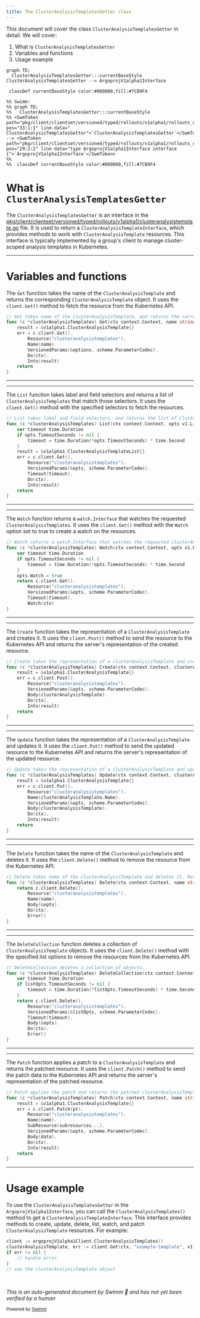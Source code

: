 ```yaml
---
title: The ClusterAnalysisTemplatesGetter class
---
```

This document will cover the class <SwmToken path="pkg/client/clientset/versioned/typed/rollouts/v1alpha1/rollouts_client.go" pos="33:1:1" line-data="	ClusterAnalysisTemplatesGetter">`ClusterAnalysisTemplatesGetter`</SwmToken> in detail. We will cover:

1. What is <SwmToken path="pkg/client/clientset/versioned/typed/rollouts/v1alpha1/rollouts_client.go" pos="33:1:1" line-data="	ClusterAnalysisTemplatesGetter">`ClusterAnalysisTemplatesGetter`</SwmToken>
2. Variables and functions
3. Usage example

```mermaid
graph TD;
  ClusterAnalysisTemplatesGetter:::currentBaseStyle
ClusterAnalysisTemplatesGetter --> ArgoprojV1alpha1Interface

 classDef currentBaseStyle color:#000000,fill:#7CB9F4

%% Swimm:
%% graph TD;
%%   ClusterAnalysisTemplatesGetter:::currentBaseStyle
%% <SwmToken path="pkg/client/clientset/versioned/typed/rollouts/v1alpha1/rollouts_client.go" pos="33:1:1" line-data="	ClusterAnalysisTemplatesGetter">`ClusterAnalysisTemplatesGetter`</SwmToken> --> <SwmToken path="pkg/client/clientset/versioned/typed/rollouts/v1alpha1/rollouts_client.go" pos="29:2:2" line-data="type ArgoprojV1alpha1Interface interface {">`ArgoprojV1alpha1Interface`</SwmToken>
%% 
%%  classDef currentBaseStyle color:#000000,fill:#7CB9F4
```

# What is <SwmToken path="pkg/client/clientset/versioned/typed/rollouts/v1alpha1/rollouts_client.go" pos="33:1:1" line-data="	ClusterAnalysisTemplatesGetter">`ClusterAnalysisTemplatesGetter`</SwmToken>

The <SwmToken path="pkg/client/clientset/versioned/typed/rollouts/v1alpha1/rollouts_client.go" pos="33:1:1" line-data="	ClusterAnalysisTemplatesGetter">`ClusterAnalysisTemplatesGetter`</SwmToken> is an interface in the <SwmPath>[pkg/client/clientset/versioned/typed/rollouts/v1alpha1/clusteranalysistemplate.go](pkg/client/clientset/versioned/typed/rollouts/v1alpha1/clusteranalysistemplate.go)</SwmPath> file. It is used to return a <SwmToken path="pkg/client/clientset/versioned/typed/rollouts/v1alpha1/clusteranalysistemplate.go" pos="33:16:16" line-data="// ClusterAnalysisTemplatesGetter has a method to return a ClusterAnalysisTemplateInterface.">`ClusterAnalysisTemplateInterface`</SwmToken>, which provides methods to work with <SwmToken path="pkg/client/clientset/versioned/typed/rollouts/v1alpha1/clusteranalysistemplate.go" pos="65:36:36" line-data="func (c *clusterAnalysisTemplates) Get(ctx context.Context, name string, options v1.GetOptions) (result *v1alpha1.ClusterAnalysisTemplate, err error) {">`ClusterAnalysisTemplate`</SwmToken> resources. This interface is typically implemented by a group's client to manage cluster-scoped analysis templates in Kubernetes.

<SwmSnippet path="/pkg/client/clientset/versioned/typed/rollouts/v1alpha1/clusteranalysistemplate.go" line="64">

---

# Variables and functions

The <SwmToken path="pkg/client/clientset/versioned/typed/rollouts/v1alpha1/clusteranalysistemplate.go" pos="64:2:2" line-data="// Get takes name of the clusterAnalysisTemplate, and returns the corresponding clusterAnalysisTemplate object, and an error if there is any.">`Get`</SwmToken> function takes the name of the <SwmToken path="pkg/client/clientset/versioned/typed/rollouts/v1alpha1/clusteranalysistemplate.go" pos="65:36:36" line-data="func (c *clusterAnalysisTemplates) Get(ctx context.Context, name string, options v1.GetOptions) (result *v1alpha1.ClusterAnalysisTemplate, err error) {">`ClusterAnalysisTemplate`</SwmToken> and returns the corresponding <SwmToken path="pkg/client/clientset/versioned/typed/rollouts/v1alpha1/clusteranalysistemplate.go" pos="65:36:36" line-data="func (c *clusterAnalysisTemplates) Get(ctx context.Context, name string, options v1.GetOptions) (result *v1alpha1.ClusterAnalysisTemplate, err error) {">`ClusterAnalysisTemplate`</SwmToken> object. It uses the <SwmToken path="pkg/client/clientset/versioned/typed/rollouts/v1alpha1/clusteranalysistemplate.go" pos="67:7:11" line-data="	err = c.client.Get().">`client.Get()`</SwmToken> method to fetch the resource from the Kubernetes API.

```go
// Get takes name of the clusterAnalysisTemplate, and returns the corresponding clusterAnalysisTemplate object, and an error if there is any.
func (c *clusterAnalysisTemplates) Get(ctx context.Context, name string, options v1.GetOptions) (result *v1alpha1.ClusterAnalysisTemplate, err error) {
	result = &v1alpha1.ClusterAnalysisTemplate{}
	err = c.client.Get().
		Resource("clusteranalysistemplates").
		Name(name).
		VersionedParams(&options, scheme.ParameterCodec).
		Do(ctx).
		Into(result)
	return
}
```

---

</SwmSnippet>

<SwmSnippet path="/pkg/client/clientset/versioned/typed/rollouts/v1alpha1/clusteranalysistemplate.go" line="76">

---

The `List` function takes label and field selectors and returns a list of <SwmToken path="pkg/client/clientset/versioned/typed/rollouts/v1alpha1/clusteranalysistemplate.go" pos="76:25:25" line-data="// List takes label and field selectors, and returns the list of ClusterAnalysisTemplates that match those selectors.">`ClusterAnalysisTemplates`</SwmToken> that match those selectors. It uses the <SwmToken path="pkg/client/clientset/versioned/typed/rollouts/v1alpha1/clusteranalysistemplate.go" pos="83:7:11" line-data="	err = c.client.Get().">`client.Get()`</SwmToken> method with the specified selectors to fetch the resources.

```go
// List takes label and field selectors, and returns the list of ClusterAnalysisTemplates that match those selectors.
func (c *clusterAnalysisTemplates) List(ctx context.Context, opts v1.ListOptions) (result *v1alpha1.ClusterAnalysisTemplateList, err error) {
	var timeout time.Duration
	if opts.TimeoutSeconds != nil {
		timeout = time.Duration(*opts.TimeoutSeconds) * time.Second
	}
	result = &v1alpha1.ClusterAnalysisTemplateList{}
	err = c.client.Get().
		Resource("clusteranalysistemplates").
		VersionedParams(&opts, scheme.ParameterCodec).
		Timeout(timeout).
		Do(ctx).
		Into(result)
	return
}
```

---

</SwmSnippet>

<SwmSnippet path="/pkg/client/clientset/versioned/typed/rollouts/v1alpha1/clusteranalysistemplate.go" line="92">

---

The <SwmToken path="pkg/client/clientset/versioned/typed/rollouts/v1alpha1/clusteranalysistemplate.go" pos="92:2:2" line-data="// Watch returns a watch.Interface that watches the requested clusterAnalysisTemplates.">`Watch`</SwmToken> function returns a <SwmToken path="pkg/client/clientset/versioned/typed/rollouts/v1alpha1/clusteranalysistemplate.go" pos="92:8:10" line-data="// Watch returns a watch.Interface that watches the requested clusterAnalysisTemplates.">`watch.Interface`</SwmToken> that watches the requested <SwmToken path="pkg/client/clientset/versioned/typed/rollouts/v1alpha1/clusteranalysistemplate.go" pos="76:25:25" line-data="// List takes label and field selectors, and returns the list of ClusterAnalysisTemplates that match those selectors.">`ClusterAnalysisTemplates`</SwmToken>. It uses the <SwmToken path="pkg/client/clientset/versioned/typed/rollouts/v1alpha1/clusteranalysistemplate.go" pos="99:5:9" line-data="	return c.client.Get().">`client.Get()`</SwmToken> method with the <SwmToken path="pkg/client/clientset/versioned/typed/rollouts/v1alpha1/clusteranalysistemplate.go" pos="92:2:2" line-data="// Watch returns a watch.Interface that watches the requested clusterAnalysisTemplates.">`Watch`</SwmToken> option set to true to create a watch on the resources.

```go
// Watch returns a watch.Interface that watches the requested clusterAnalysisTemplates.
func (c *clusterAnalysisTemplates) Watch(ctx context.Context, opts v1.ListOptions) (watch.Interface, error) {
	var timeout time.Duration
	if opts.TimeoutSeconds != nil {
		timeout = time.Duration(*opts.TimeoutSeconds) * time.Second
	}
	opts.Watch = true
	return c.client.Get().
		Resource("clusteranalysistemplates").
		VersionedParams(&opts, scheme.ParameterCodec).
		Timeout(timeout).
		Watch(ctx)
}
```

---

</SwmSnippet>

<SwmSnippet path="/pkg/client/clientset/versioned/typed/rollouts/v1alpha1/clusteranalysistemplate.go" line="106">

---

The <SwmToken path="pkg/client/clientset/versioned/typed/rollouts/v1alpha1/clusteranalysistemplate.go" pos="106:2:2" line-data="// Create takes the representation of a clusterAnalysisTemplate and creates it.  Returns the server&#39;s representation of the clusterAnalysisTemplate, and an error, if there is any.">`Create`</SwmToken> function takes the representation of a <SwmToken path="pkg/client/clientset/versioned/typed/rollouts/v1alpha1/clusteranalysistemplate.go" pos="107:23:23" line-data="func (c *clusterAnalysisTemplates) Create(ctx context.Context, clusterAnalysisTemplate *v1alpha1.ClusterAnalysisTemplate, opts v1.CreateOptions) (result *v1alpha1.ClusterAnalysisTemplate, err error) {">`ClusterAnalysisTemplate`</SwmToken> and creates it. It uses the <SwmToken path="pkg/client/clientset/versioned/typed/rollouts/v1alpha1/clusteranalysistemplate.go" pos="109:7:11" line-data="	err = c.client.Post().">`client.Post()`</SwmToken> method to send the resource to the Kubernetes API and returns the server's representation of the created resource.

```go
// Create takes the representation of a clusterAnalysisTemplate and creates it.  Returns the server's representation of the clusterAnalysisTemplate, and an error, if there is any.
func (c *clusterAnalysisTemplates) Create(ctx context.Context, clusterAnalysisTemplate *v1alpha1.ClusterAnalysisTemplate, opts v1.CreateOptions) (result *v1alpha1.ClusterAnalysisTemplate, err error) {
	result = &v1alpha1.ClusterAnalysisTemplate{}
	err = c.client.Post().
		Resource("clusteranalysistemplates").
		VersionedParams(&opts, scheme.ParameterCodec).
		Body(clusterAnalysisTemplate).
		Do(ctx).
		Into(result)
	return
}
```

---

</SwmSnippet>

<SwmSnippet path="/pkg/client/clientset/versioned/typed/rollouts/v1alpha1/clusteranalysistemplate.go" line="118">

---

The <SwmToken path="pkg/client/clientset/versioned/typed/rollouts/v1alpha1/clusteranalysistemplate.go" pos="118:2:2" line-data="// Update takes the representation of a clusterAnalysisTemplate and updates it. Returns the server&#39;s representation of the clusterAnalysisTemplate, and an error, if there is any.">`Update`</SwmToken> function takes the representation of a <SwmToken path="pkg/client/clientset/versioned/typed/rollouts/v1alpha1/clusteranalysistemplate.go" pos="119:23:23" line-data="func (c *clusterAnalysisTemplates) Update(ctx context.Context, clusterAnalysisTemplate *v1alpha1.ClusterAnalysisTemplate, opts v1.UpdateOptions) (result *v1alpha1.ClusterAnalysisTemplate, err error) {">`ClusterAnalysisTemplate`</SwmToken> and updates it. It uses the <SwmToken path="pkg/client/clientset/versioned/typed/rollouts/v1alpha1/clusteranalysistemplate.go" pos="121:7:11" line-data="	err = c.client.Put().">`client.Put()`</SwmToken> method to send the updated resource to the Kubernetes API and returns the server's representation of the updated resource.

```go
// Update takes the representation of a clusterAnalysisTemplate and updates it. Returns the server's representation of the clusterAnalysisTemplate, and an error, if there is any.
func (c *clusterAnalysisTemplates) Update(ctx context.Context, clusterAnalysisTemplate *v1alpha1.ClusterAnalysisTemplate, opts v1.UpdateOptions) (result *v1alpha1.ClusterAnalysisTemplate, err error) {
	result = &v1alpha1.ClusterAnalysisTemplate{}
	err = c.client.Put().
		Resource("clusteranalysistemplates").
		Name(clusterAnalysisTemplate.Name).
		VersionedParams(&opts, scheme.ParameterCodec).
		Body(clusterAnalysisTemplate).
		Do(ctx).
		Into(result)
	return
}
```

---

</SwmSnippet>

<SwmSnippet path="/pkg/client/clientset/versioned/typed/rollouts/v1alpha1/clusteranalysistemplate.go" line="131">

---

The <SwmToken path="pkg/client/clientset/versioned/typed/rollouts/v1alpha1/clusteranalysistemplate.go" pos="131:2:2" line-data="// Delete takes name of the clusterAnalysisTemplate and deletes it. Returns an error if one occurs.">`Delete`</SwmToken> function takes the name of the <SwmToken path="pkg/client/clientset/versioned/typed/rollouts/v1alpha1/clusteranalysistemplate.go" pos="65:36:36" line-data="func (c *clusterAnalysisTemplates) Get(ctx context.Context, name string, options v1.GetOptions) (result *v1alpha1.ClusterAnalysisTemplate, err error) {">`ClusterAnalysisTemplate`</SwmToken> and deletes it. It uses the <SwmToken path="pkg/client/clientset/versioned/typed/rollouts/v1alpha1/clusteranalysistemplate.go" pos="133:5:9" line-data="	return c.client.Delete().">`client.Delete()`</SwmToken> method to remove the resource from the Kubernetes API.

```go
// Delete takes name of the clusterAnalysisTemplate and deletes it. Returns an error if one occurs.
func (c *clusterAnalysisTemplates) Delete(ctx context.Context, name string, opts v1.DeleteOptions) error {
	return c.client.Delete().
		Resource("clusteranalysistemplates").
		Name(name).
		Body(&opts).
		Do(ctx).
		Error()
}
```

---

</SwmSnippet>

<SwmSnippet path="/pkg/client/clientset/versioned/typed/rollouts/v1alpha1/clusteranalysistemplate.go" line="141">

---

The <SwmToken path="pkg/client/clientset/versioned/typed/rollouts/v1alpha1/clusteranalysistemplate.go" pos="141:2:2" line-data="// DeleteCollection deletes a collection of objects.">`DeleteCollection`</SwmToken> function deletes a collection of <SwmToken path="pkg/client/clientset/versioned/typed/rollouts/v1alpha1/clusteranalysistemplate.go" pos="65:36:36" line-data="func (c *clusterAnalysisTemplates) Get(ctx context.Context, name string, options v1.GetOptions) (result *v1alpha1.ClusterAnalysisTemplate, err error) {">`ClusterAnalysisTemplate`</SwmToken> objects. It uses the <SwmToken path="pkg/client/clientset/versioned/typed/rollouts/v1alpha1/clusteranalysistemplate.go" pos="147:5:9" line-data="	return c.client.Delete().">`client.Delete()`</SwmToken> method with the specified list options to remove the resources from the Kubernetes API.

```go
// DeleteCollection deletes a collection of objects.
func (c *clusterAnalysisTemplates) DeleteCollection(ctx context.Context, opts v1.DeleteOptions, listOpts v1.ListOptions) error {
	var timeout time.Duration
	if listOpts.TimeoutSeconds != nil {
		timeout = time.Duration(*listOpts.TimeoutSeconds) * time.Second
	}
	return c.client.Delete().
		Resource("clusteranalysistemplates").
		VersionedParams(&listOpts, scheme.ParameterCodec).
		Timeout(timeout).
		Body(&opts).
		Do(ctx).
		Error()
}
```

---

</SwmSnippet>

<SwmSnippet path="/pkg/client/clientset/versioned/typed/rollouts/v1alpha1/clusteranalysistemplate.go" line="156">

---

The <SwmToken path="pkg/client/clientset/versioned/typed/rollouts/v1alpha1/clusteranalysistemplate.go" pos="156:2:2" line-data="// Patch applies the patch and returns the patched clusterAnalysisTemplate.">`Patch`</SwmToken> function applies a patch to a <SwmToken path="pkg/client/clientset/versioned/typed/rollouts/v1alpha1/clusteranalysistemplate.go" pos="157:56:56" line-data="func (c *clusterAnalysisTemplates) Patch(ctx context.Context, name string, pt types.PatchType, data []byte, opts v1.PatchOptions, subresources ...string) (result *v1alpha1.ClusterAnalysisTemplate, err error) {">`ClusterAnalysisTemplate`</SwmToken> and returns the patched resource. It uses the `client.Patch()` method to send the patch data to the Kubernetes API and returns the server's representation of the patched resource.

```go
// Patch applies the patch and returns the patched clusterAnalysisTemplate.
func (c *clusterAnalysisTemplates) Patch(ctx context.Context, name string, pt types.PatchType, data []byte, opts v1.PatchOptions, subresources ...string) (result *v1alpha1.ClusterAnalysisTemplate, err error) {
	result = &v1alpha1.ClusterAnalysisTemplate{}
	err = c.client.Patch(pt).
		Resource("clusteranalysistemplates").
		Name(name).
		SubResource(subresources...).
		VersionedParams(&opts, scheme.ParameterCodec).
		Body(data).
		Do(ctx).
		Into(result)
	return
}
```

---

</SwmSnippet>

# Usage example

To use the <SwmToken path="pkg/client/clientset/versioned/typed/rollouts/v1alpha1/rollouts_client.go" pos="33:1:1" line-data="	ClusterAnalysisTemplatesGetter">`ClusterAnalysisTemplatesGetter`</SwmToken> in the <SwmToken path="pkg/client/clientset/versioned/typed/rollouts/v1alpha1/rollouts_client.go" pos="29:2:2" line-data="type ArgoprojV1alpha1Interface interface {">`ArgoprojV1alpha1Interface`</SwmToken>, you can call the <SwmToken path="pkg/client/clientset/versioned/typed/rollouts/v1alpha1/clusteranalysistemplate.go" pos="36:1:3" line-data="	ClusterAnalysisTemplates() ClusterAnalysisTemplateInterface">`ClusterAnalysisTemplates()`</SwmToken> method to get a <SwmToken path="pkg/client/clientset/versioned/typed/rollouts/v1alpha1/clusteranalysistemplate.go" pos="33:16:16" line-data="// ClusterAnalysisTemplatesGetter has a method to return a ClusterAnalysisTemplateInterface.">`ClusterAnalysisTemplateInterface`</SwmToken>. This interface provides methods to create, update, delete, list, watch, and patch <SwmToken path="pkg/client/clientset/versioned/typed/rollouts/v1alpha1/clusteranalysistemplate.go" pos="65:36:36" line-data="func (c *clusterAnalysisTemplates) Get(ctx context.Context, name string, options v1.GetOptions) (result *v1alpha1.ClusterAnalysisTemplate, err error) {">`ClusterAnalysisTemplate`</SwmToken> resources. For example:

```go
client := argoprojV1alpha1Client.ClusterAnalysisTemplates()
clusterAnalysisTemplate, err := client.Get(ctx, "example-template", v1.GetOptions{})
if err != nil {
    // handle error
}
// use the clusterAnalysisTemplate object
```

&nbsp;

*This is an auto-generated document by Swimm 🌊 and has not yet been verified by a human*

<SwmMeta version="3.0.0" repo-id="Z2l0aHViJTNBJTNBaW50dWl0LWFyZ28tcm9sbG91dHMtZGVtbyUzQSUzQVN3aW1tLURlbW8=" repo-name="intuit-argo-rollouts-demo"><sup>Powered by [Swimm](/)</sup></SwmMeta>
